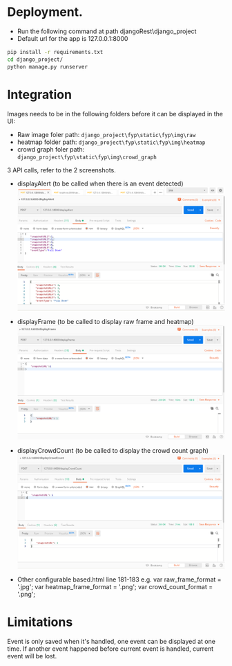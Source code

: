# Deployment.
- Run the following command at path djangoRest\django_project
- Default url for the app is 127.0.0.1:8000

```bash
pip install -r requirements.txt
cd django_project/
python manage.py runserver
```

# Integration
Images needs to be in the following folders before it can be displayed in the UI:
- Raw image foler path: `django_project\fyp\static\fyp\img\raw`
- heatmap folder path: `django_project\fyp\static\fyp\img\heatmap`
- crowd graph foler path: `django_project\fyp\static\fyp\img\crowd_graph`

 3 API calls, refer to the 2 screenshots.
- displayAlert (to be called when there is an event detected)
![displayAlert](displayAlert.png "displayAlert")

- displayFrame (to be called to display raw frame and heatmap)
![displayFrame](displayFrame.png "displayFrame")

- displayCrowdCount (to be called to display the crowd count graph)
![displayCrowdCount](displayCrowdCount.png "displayCrowdCount")

- Other configurable
based.html line 181-183
e.g.
    var raw_frame_format = '.jpg';
    var heatmap_frame_format = '.png';
    var crowd_count_format = '.png';

# Limitations
Event is only saved when it's handled, one event can be displayed at one time. If another event happened before current event is handled, current event will be lost.

